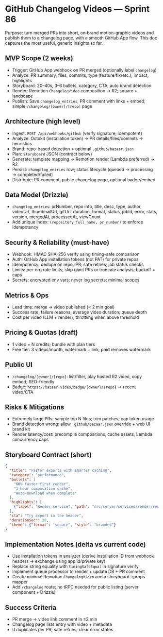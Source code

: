 # GitHub Changelog Videos — Sprint 86

Purpose: turn merged PRs into short, on‑brand motion-graphic videos and publish them to a changelog page, with a smooth GitHub App flow. This doc captures the most useful, generic insights so far.

## MVP Scope (2 weeks)
- Trigger: GitHub App webhook on PR merged (optionally label `changelog`)
- Analyze: PR summary, files, commits, type (feature/fix/etc.), impact, highlights
- Storyboard: 20–40s, 3–6 bullets, category, CTA; auto brand detection
- Render: Remotion `ChangelogVideo` composition → R2; square + landscape
- Publish: Save `changelog_entries`; PR comment with links + embed; simple `/changelog/[owner]/[repo]` page

## Architecture (high level)
- Ingest: `POST /api/webhooks/github` (verify signature; idempotent)
- Analyze: Octokit (installation token) → PR details/files/commits → heuristics
- Brand: repo-based detection + optional `.github/bazaar.json`
- Plan: `Storyboard` JSON (contract below)
- Generate: template mapping → Remotion render (Lambda preferred) → R2
- Persist: `changelog_entries` row; status lifecycle (queued → processing → completed/failed)
- Distribute: PR comment, public changelog page, optional badge/embed

## Data Model (Drizzle)
- `changelog_entries`: prNumber, repo info, title, desc, type, author, videoUrl, thumbnailUrl, gifUrl, duration, format, status, jobId, error, stats, version, mergedAt, processedAt, viewCount
- Add unique index: `(repository_full_name, pr_number)` to enforce idempotency

## Security & Reliability (must-have)
- Webhook: HMAC SHA-256 verify using timing-safe comparison
- Auth: GitHub App installation tokens (not PAT) for private repos
- Idempotency: dedupe on repo+PR; safe retries; job status checks
- Limits: per-org rate limits; skip giant PRs or truncate analysis; backoff + caps
- Secrets: encrypted env vars; never log secrets; minimal scopes

## Metrics & Ops
- Lead time: merge → video published (< 2 min goal)
- Success rate; failure reasons; average video duration; queue depth
- Cost per video (LLM + render); throttling when above threshold

## Pricing & Quotas (draft)
- 1 video = N credits; bundle with plan tiers
- Free tier: 3 videos/month, watermark + link; paid removes watermark

## Public UI
- `/changelog/[owner]/[repo]`: list/filter, play hosted R2 video, copy embed; SEO-friendly
- Badge: `https://bazaar.video/badge/{owner}/{repo}` → recent video/CTA

## Risks & Mitigations
- Extremely large PRs: sample top N files; trim patches; cap token usage
- Brand detection wrong: allow `.github/bazaar.json` override + web UI brand kit
- Render latency/cost: precompile compositions, cache assets, Lambda concurrency caps

## Storyboard Contract (short)
```json
{
  "title": "Faster exports with smarter caching",
  "category": "performance",
  "bullets": [
    "60% faster first render",
    "1-hour composition cache",
    "Auto-download when complete"
  ],
  "highlights": [
    {"label": "Render service", "path": "src/server/services/render/render.service.ts"}
  ],
  "cta": "Try export in the header",
  "durationSec": 30,
  "theme": {"format": "square", "style": "branded"}
}
```

## Implementation Notes (delta vs current code)
- Use installation tokens in analyzer (derive installation ID from webhook headers → exchange using app id/private key)
- Replace string equality with `timingSafeEqual` in signature verify
- Implement queue processor to render + update DB + PR comment
- Create minimal Remotion `ChangelogVideo` and a storyboard→props mapper
- Add `/changelog` route; no tRPC needed for public listing (server component + Drizzle)

## Success Criteria
- PR merge → video link comment in ≤2 min
- Changelog page lists entry with video + metadata
- 0 duplicates per PR; safe retries; clear error states
